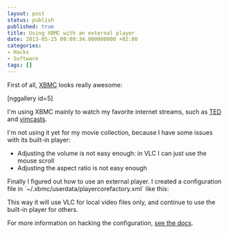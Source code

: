 ```yaml
---
layout: post
status: publish
published: true
title: Using XBMC with an external player
date: 2013-05-25 09:09:34.000000000 +02:00
categories:
- Hacks
- Software
tags: []
---
```

First of all, <a href="http://xbmc.org/">XBMC</a> looks really awesome:

[nggallery id=5]

I'm using XBMC mainly to watch my favorite internet streams, such as <a href="http://www.ted.com/">TED</a> and <a href="http://vimcasts.org/">vimcasts</a>.

I'm not using it yet for my movie collection, because I have some issues with its built-in player:
<ul>
	<li>Adjusting the volume is not easy enough: in VLC I can just use the mouse scroll</li>
	<li>Adjusting the aspect ratio is not easy enough</li>
</ul>
Finally I figured out how to use an external player. I created a configuration file in `~/.xbmc/userdata/playercorefactory.xml` like this:

<script src="https://gist.github.com/janosgyerik/5648461.js"></script>

This way it will use VLC for local video files only, and continue to use the built-in player for others.

For more information on hacking the configuration, <a href="http://wiki.xbmc.org/index.php?title=External_players">see the docs</a>.
